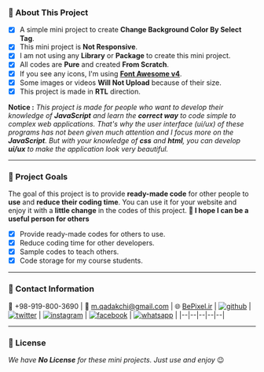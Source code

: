 ### :file_folder: About This Project

- [x] A simple mini project to create **Change Background Color By Select Tag**.
- [x] This mini project is **Not Responsive**.
- [x] I am not using any **Library** or **Package** to create this mini project.
- [x] All codes are **Pure** and created **From Scratch**.
- [x] If you see any icons, I'm using **[Font Awesome v4](https://fontawesome.com/v4/icons/)**.
- [x] Some images or videos **Will Not Upload** because of their size.
- [x] This project is made in **RTL** direction.

**Notice :** _This project is made for people who want to develop their knowledge of **JavaScript** and learn the **correct way** to code simple to complex web applications. That's why the user interface (ui/ux) of these programs has not been given much attention and I focus more on the **JavaScript**. But with your knowledge of **css** and **html**, you can develop **ui/ux** to make the application look very beautiful._

---

### :file_folder: Project Goals

The goal of this project is to provide **ready-made code** for other people to **use** and **reduce their coding time**. You can use it for your website and enjoy it with a **little change** in the codes of this project.
**:slightly_smiling_face: I hope I can be a useful person for others**

- [x] Provide ready-made codes for others to use.
- [x] Reduce coding time for other developers.
- [x] Sample codes to teach others.
- [x] Code storage for my course students.

---

### :file_folder: Contact Information

:iphone: +98-919-800-3690 | :email: m.qadakchi@gmail.com | :globe_with_meridians: [BePixel.ir](https://bepixel.ir/)
| <a title="github" href="https://github.com/MQadakchi">![github](https://user-images.githubusercontent.com/87611253/160300553-11375d09-07d6-4f05-9f6c-cfcee5a267e3.png)</a> | <a title="twitter" href="https://twitter.com/MQadakchi">![twitter](https://user-images.githubusercontent.com/87611253/160300637-cc011e7b-cfa0-4db7-9a30-2f663063cc60.png)</a> | <a title="instagram" href="https://www.instagram.com/mqadakchi/">![instagram](https://user-images.githubusercontent.com/87611253/160300352-5392ef88-3213-414f-a708-6489837974c4.png)</a> | <a title="facebook" href="https://www.facebook.com/MQadakchi/">![facebook](https://user-images.githubusercontent.com/87611253/160300587-f8760679-8297-4785-8fd9-3b06c718cb59.png)</a> | <a title="whatsapp" href="https://wa.me/989198003690">![whatsapp](https://user-images.githubusercontent.com/87611253/160300688-a34d7ad8-c8d2-4792-b7e6-f8ca8ccc0c8e.png)</a> |
|--|--|--|--|--|

---

### :file_folder: License

_We have **No License** for these mini projects. Just use and enjoy_ :wink:
